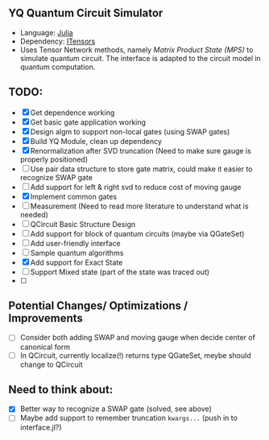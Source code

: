 ## YQ Quantum Circuit Simulator
* Language: [Julia](https://julialang.org)
* Dependency: [ITensors](https://itensor.org)
* Uses Tensor Network methods, namely _Matrix Product State (MPS)_ to simulate quantum circuit. The interface is adapted to the circuit model in quantum computation.

## TODO:
- [x] Get dependence working
- [x] Get basic gate application working
- [x] Design algm to support non-local gates (using SWAP gates)
- [x] Build YQ Module, clean up dependency
- [x] Renormalization after SVD truncation (Need to make sure gauge is properly positioned)
- [ ] Use pair data structure to store gate matrix, could make it easier to recognize SWAP gate
- [ ] Add support for left & right svd to reduce cost of moving gauge
- [x] Implement common gates
- [ ] Measurement (Need to read more literature to understand what is needed)
- [ ] QCircuit Basic Structure Design
- [ ] Add support for block of quantum circuits (maybe via QGateSet)
- [ ] Add user-friendly interface
- [ ] Sample quantum algorithms
- [x] Add support for Exact State
- [ ] Support Mixed state (part of the state was traced out)
- [ ] 

## Potential Changes/ Optimizations / Improvements
- [ ] Consider both adding SWAP and moving gauge when decide center of canonical form
- [ ] In QCircuit, currently localize(!) returns type QGateSet, meybe should change to QCircuit

## Need to think about:
- [x] Better way to recognize a SWAP gate (solved, see above)
- [ ] Maybe add support to remember truncation `kwargs...` (push in to interface.jl?)